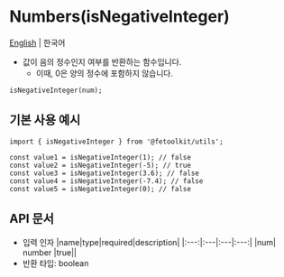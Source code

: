 # Numbers(isNegativeInteger)

[English](./isNegativeInteger.md) | 한국어

- 값이 음의 정수인지 여부를 반환하는 함수입니다.
  - 이때, 0은 양의 정수에 포함하지 않습니다.

```tsx
isNegativeInteger(num);
```

## 기본 사용 예시

```tsx
import { isNegativeInteger } from '@fetoolkit/utils';

const value1 = isNegativeInteger(1); // false
const value2 = isNegativeInteger(-5); // true
const value3 = isNegativeInteger(3.6); // false
const value4 = isNegativeInteger(-7.4); // false
const value5 = isNegativeInteger(0); // false
```

## API 문서

- 입력 인자
  |name|type|required|description|
  |:---:|:---|:---|:---:|
  |num| number |true||
- 반환 타입: boolean
